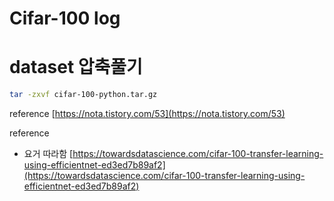# Cifar-100 log

# dataset 압축풀기

```bash
tar -zxvf cifar-100-python.tar.gz
```

reference [https://nota.tistory.com/53](https://nota.tistory.com/53)

reference

- 요거 따라함
[https://towardsdatascience.com/cifar-100-transfer-learning-using-efficientnet-ed3ed7b89af2](https://towardsdatascience.com/cifar-100-transfer-learning-using-efficientnet-ed3ed7b89af2)